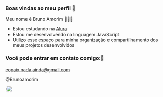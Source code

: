 ### Boas vindas ao meu perfil 💙

Meu nome é Bruno Amorim 🥇👨‍🦱

- Estou estudando na [Alura](https://www.alura.com.br)
- Estou me desenvolvendo na linguagem JavaScript
- Utilizo esse espaço para minha organização e compartilhamento dos meus projetos desenvolvidos

### Você pode entrar em contato comigo:📧

eopaix.nada.ainda@gmail.com

@Brunoamorim

!![](https://i.giphy.com/media/v1.Y2lkPTc5MGI3NjExZ3B6dXEzY3dkeHRzMDllbXhsMjg3YjFiZTRobjJoMHNhd3ZhYjJ3ZCZlcD12MV9pbnRlcm5hbF9naWZfYnlfaWQmY3Q9Zw/xT1XGVp95GDPgFYmUE/giphy.gif
)

